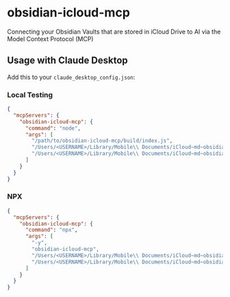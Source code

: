 # obsidian-icloud-mcp

Connecting your Obsidian Vaults that are stored in iCloud Drive to AI via the Model Context Protocol (MCP)

## Usage with Claude Desktop

Add this to your `claude_desktop_config.json`:

### Local Testing

```json
{
  "mcpServers": {
    "obsidian-icloud-mcp": {
      "command": "node",
      "args": [
        "/path/to/obsidian-icloud-mcp/build/index.js",
        "/Users/<USERNAME>/Library/Mobile\\ Documents/iCloud~md~obsidian/Documents/<VAULT_NAME_1>",
        "/Users/<USERNAME>/Library/Mobile\\ Documents/iCloud~md~obsidian/Documents/<VAULT_NAME_2>",
      ]
    }
  }
}
```

### NPX

```json
{
  "mcpServers": {
    "obsidian-icloud-mcp": {
      "command": "npx",
      "args": [
        "-y",
        "obsidian-icloud-mcp",
        "/Users/<USERNAME>/Library/Mobile\\ Documents/iCloud~md~obsidian/Documents/<VAULT_NAME_1>",
        "/Users/<USERNAME>/Library/Mobile\\ Documents/iCloud~md~obsidian/Documents/<VAULT_NAME_2>",
      ]
    }
  }
}
```
